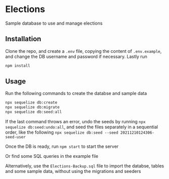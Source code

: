 # Elections

Sample database to use and manage elections

## Installation

Clone the repo, and create a `.env` file, copying the content of `.env.example`, and change the DB username and password if necessary. Lastly run

```bash
npm install
```

## Usage

Run the following commands to create the databse and sample data
```bash
npx sequelize db:create
npx sequelize db:migrate
npx sequelize db:seed:all
```

If the last command throws an error, undo  the seeds by running `npx sequelize db:seed:undo:all`, and seed the files separately in a sequential order, like the following `npx sequelize db:seed --seed 20211210124306-seed-user`

Once the DB is ready, run `npm start` to start the server

Or find some SQL queries in the example file

Alternatively, use the `Elections-Backup.sql` file to import the databse, tables and some sample data, without using the migrations and seeders